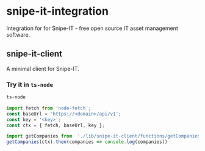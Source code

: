 # snipe-it-integration

Integration for for Snipe-IT - free open source IT asset management software.

## snipe-it-client

A minimal client for Snipe-IT.

### Try it in `ts-node`

```bash
ts-node
```

```js
import fetch from 'node-fetch';
const baseUrl = 'https://<domain>/api/v1';
const key = '<key>';
const ctx = { fetch, baseUrl, key };
```

```js
import getCompanies from  './lib/snipe-it-client/functions/getCompanies';
getCompanies(ctx).then(companies => console.log(companies))
```
